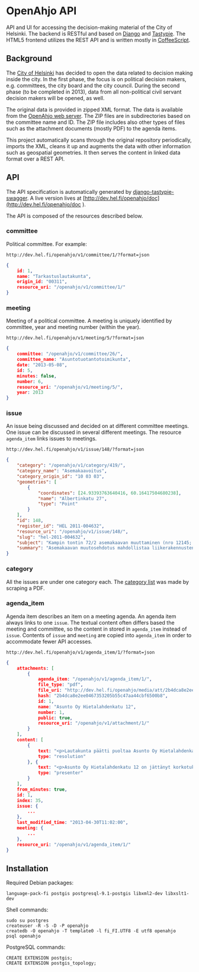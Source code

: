 OpenAhjo API
============

API and UI for accessing the decision-making material of the City of Helsinki.
The backend is RESTful and based on [Django](https://www.djangoproject.com/) and
[Tastypie](http://tastypieapi.org/). The HTML5 frontend
utilizes the REST API and is written mostly in [CoffeeScript](http://coffeescript.org/).

Background
----------
The [City of Helsinki](http://www.hel.fi/) has decided to open the data related to decision making
inside the city. In the first phase, the focus is on political decision
makers, e.g. committees, the city board and the city council. During the
second phase (to be completed in 2013), data from all non-political civil
servant decision makers will be opened, as well.

The original data is provided in zipped XML format. The data is available from
the [OpenAhjo web server](http://openhelsinki.hel.fi/files/). The ZIP files are
in subdirectories based on the committee name and ID. The ZIP file includes also
other types of files such as the attachment documents (mostly PDF) to the agenda
items.

This project automatically scans through the original repository periodically,
imports the XML, cleans it up and augments the data with other information
such as geospatial geometries. It then serves the content in linked data format
over a REST API.

API
---

The API specification is automatically generated by [django-tastypie-swagger](https://github.com/concentricsky/django-tastypie-swagger). A live version lives at [http://dev.hel.fi/openahjo/doc](http://dev.hel.fi/openahjo/doc
).

The API is composed of the resources described below.

### committee

Political committee. For example:

```
http://dev.hel.fi/openahjo/v1/committee/1/?format=json
```
```json
{
    id: 1,
    name: "Tarkastuslautakunta",
    origin_id: "00311",
    resource_uri: "/openahjo/v1/committee/1/"
}
```

### meeting

Meeting of a political committee. A meeting is uniquely identified by committee,
year and meeting number (within the year).

```
http://dev.hel.fi/openahjo/v1/meeting/5/?format=json
```
```json
{
    committee: "/openahjo/v1/committee/26/",
    committee_name: "Asuntotuotantotoimikunta",
    date: "2013-05-08",
    id: 5,
    minutes: false,
    number: 6,
    resource_uri: "/openahjo/v1/meeting/5/",
    year: 2013
}
```

### issue

An issue being discussed and decided on at different committee meetings. One
issue can be discussed in several different meetings. The resource `agenda_item`
links issues to meetings.

```
http://dev.hel.fi/openahjo/v1/issue/148/?format=json
```
```json
{
    "category": "/openahjo/v1/category/419/",
    "category_name": "Asemakaavoitus",
    "category_origin_id": "10 03 03",
    "geometries": [
        {
            "coordinates": [24.93393763640416, 60.16417504680238],
            "name": "Albertinkatu 27",
            "type": "Point"
        }
    ],
    "id": 148,
    "register_id": "HEL 2011-004632",
    "resource_uri": "/openahjo/v1/issue/148/",
    "slug": "hel-2011-004632",
    "subject": "Kampin tontin 72/2 asemakaavan muuttaminen (nro 12145; Albertinkatu 27 b)",
    "summary": "Asemakaavan muutosehdotus mahdollistaa liikerakennusten korttelialueen muuttamisen asuin-, liike- ja toimistorakennusten korttelialueeksi. Tontin rakennusoikeuden määrä 2575 k-m2 ja suurin sallittu kerrosluku 5 säilyvät ennallaan. Maantasokerros säilyy myymäläkäytössä. Lisäksi ullakkotasolle saadaan sijoittaa joitakin pääkäyttötarkoituksen mukaisia tiloja ja sinne tulee sijoittaa asukkaiden oleskeluun tarkoitettuja tiloja, kuten talosauna, jota kuitenkaan ei lueta em. rakennusoikeuteen. Kaava mahdollistaa tontilla nykyisin sijaitsevan rakennuksen säilyttämisen mutta rakennusta ei kaavassa suojella. Olemassa olevan rakennuksen rakennusoikeus on noin 1000 k-m2 suurempi kuin asemakaavaehdotuksen rakennusoikeus."
}
```

### category

All the issues are under one category each. The [category list](data/categories.csv)
was made by scraping a PDF.

### agenda_item

Agenda item describes an item on a meeting agenda. An agenda item always links
to one `issue`. The textual content often differs based the meeting and committee,
so the content in stored in `agenda_item` instead of `issue`. Contents of `issue`
and `meeting` are copied into `agenda_item` in order to accommodate fewer API
accesses.

```
http://dev.hel.fi/openahjo/v1/agenda_item/1/?format=json
```
```json
{
    attachments: [
        {
            agenda_item: "/openahjo/v1/agenda_item/1/",
            file_type: "pdf",
            file_uri: "http://dev.hel.fi/openahjo/media/att/2b4dca8e2ee0467353205b55c47aa44cbf6500b8.pdf",
            hash: "2b4dca8e2ee0467353205b55c47aa44cbf6500b8",
            id: 1,
            name: "Asunto Oy Hietalahdenkatu 12",
            number: 1,
            public: true,
            resource_uri: "/openahjo/v1/attachment/1/"
        }
    ],
    content: [
        {
            text: "<p>Lautakunta päätti puoltaa Asunto Oy Hietalahdenkatu 12:sta perusparannushankkeen korkotukilainahakemusta.</p>",
            type: "resolution"
        }, {
            text: "<p>Asunto Oy Hietalahdenkatu 12 on jättänyt korkotukilainahakemuksen lämmitysjärjestelmän osittaiseen uusimiseen sekä vesi- ja viemärijohtojen uusimiseen. Hankkeessa on 69 asuntoa ja asuntoala on 2368 asm². Rakennus on valmistunut vuonna 1918.</p> <p>Asumisen rahoitus- ja kehittämiskeskus varaa käytettävissä olevien myöntämisvaltuuksien mukaan korkotukilainat kunnan puoltamille hankkeille.</p> <p>Esittelijän näkemyksen mukaan hakemusta tulisi puoltaa.</p>",
            type: "presenter"
        }
    ],
    from_minutes: true,
    id: 1,
    index: 35,
    issue: {
        ...
    },
    last_modified_time: "2013-04-30T11:02:00",
    meeting: {
        ...
    },
    resource_uri: "/openahjo/v1/agenda_item/1/"
}
```

Installation
------------
Required Debian packages:

    language-pack-fi postgis postgresql-9.1-postgis libxml2-dev libxslt1-dev

Shell commands:

    sudo su postgres
    createuser -R -S -D -P openahjo
    createdb -O openahjo -T template0 -l fi_FI.UTF8 -E utf8 openahjo
    psql openahjo

PostgreSQL commands:

    CREATE EXTENSION postgis;
    CREATE EXTENSION postgis_topology;
